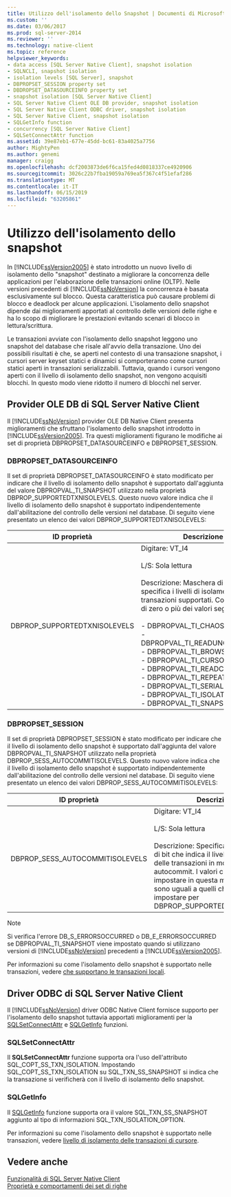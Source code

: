 ```yaml
---
title: Utilizzo dell'isolamento dello Snapshot | Documenti di Microsoft
ms.custom: ''
ms.date: 03/06/2017
ms.prod: sql-server-2014
ms.reviewer: ''
ms.technology: native-client
ms.topic: reference
helpviewer_keywords:
- data access [SQL Server Native Client], snapshot isolation
- SQLNCLI, snapshot isolation
- isolation levels [SQL Server], snapshot
- DBPROPSET_SESSION property set
- DBDROPSET_DATASOURCEINFO property set
- snapshot isolation [SQL Server Native Client]
- SQL Server Native Client OLE DB provider, snapshot isolation
- SQL Server Native Client ODBC driver, snapshot isolation
- SQL Server Native Client, snapshot isolation
- SQLGetInfo function
- concurrency [SQL Server Native Client]
- SQLSetConnectAttr function
ms.assetid: 39e87eb1-677e-45dd-bc61-83a4025a7756
author: MightyPen
ms.author: genemi
manager: craigg
ms.openlocfilehash: dcf2003873de6f6ca15fed4d0818337ce4920906
ms.sourcegitcommit: 3026c22b7fba19059a769ea5f367c4f51efaf286
ms.translationtype: MT
ms.contentlocale: it-IT
ms.lasthandoff: 06/15/2019
ms.locfileid: "63205861"
---
```

# <a name="working-with-snapshot-isolation"></a>Utilizzo dell'isolamento dello snapshot
  In [!INCLUDE[ssVersion2005](../../../includes/ssversion2005-md.md)] è stato introdotto un nuovo livello di isolamento dello "snapshot" destinato a migliorare la concorrenza delle applicazioni per l'elaborazione delle transazioni online (OLTP). Nelle versioni precedenti di [!INCLUDE[ssNoVersion](../../../includes/ssnoversion-md.md)] la concorrenza è basata esclusivamente sul blocco. Questa caratteristica può causare problemi di blocco e deadlock per alcune applicazioni. L'isolamento dello snapshot dipende dai miglioramenti apportati al controllo delle versioni delle righe e ha lo scopo di migliorare le prestazioni evitando scenari di blocco in lettura/scrittura.  
  
 Le transazioni avviate con l'isolamento dello snapshot leggono uno snapshot del database che risale all'avvio della transazione. Uno dei possibili risultati è che, se aperti nel contesto di una transazione snapshot, i cursori server keyset statici e dinamici si comporteranno come cursori statici aperti in transazioni serializzabili. Tuttavia, quando i cursori vengono aperti con il livello di isolamento dello snapshot, non vengono acquisiti blocchi. In questo modo viene ridotto il numero di blocchi nel server.  
  
## <a name="sql-server-native-client-ole-db-provider"></a>Provider OLE DB di SQL Server Native Client  
 Il [!INCLUDE[ssNoVersion](../../../includes/ssnoversion-md.md)] provider OLE DB Native Client presenta miglioramenti che sfruttano l'isolamento dello snapshot introdotto in [!INCLUDE[ssVersion2005](../../../includes/ssversion2005-md.md)]. Tra questi miglioramenti figurano le modifiche ai set di proprietà DBPROPSET_DATASOURCEINFO e DBPROPSET_SESSION.  
  
### <a name="dbpropsetdatasourceinfo"></a>DBPROPSET_DATASOURCEINFO  
 Il set di proprietà DBPROPSET_DATASOURCEINFO è stato modificato per indicare che il livello di isolamento dello snapshot è supportato dall'aggiunta del valore DBPROPVAL_TI_SNAPSHOT utilizzato nella proprietà DBPROP_SUPPORTEDTXNISOLEVELS. Questo nuovo valore indica che il livello di isolamento dello snapshot è supportato indipendentemente dall'abilitazione del controllo delle versioni nel database. Di seguito viene presentato un elenco dei valori DBPROP_SUPPORTEDTXNISOLEVELS:  
  
|ID proprietà|Descrizione|  
|-----------------|-----------------|  
|DBPROP_SUPPORTEDTXNISOLEVELS|Digitare:  VT_I4<br /><br /> L/S: Sola lettura<br /><br /> Descrizione: Maschera di bit che specifica i livelli di isolamento delle transazioni supportati. Combinazione di zero o più dei valori seguenti:<br /><br /> -   DBPROPVAL_TI_CHAOS<br />-   DBPROPVAL_TI_READUNCOMMITTED<br />-   DBPROPVAL_TI_BROWSE<br />-   DBPROPVAL_TI_CURSORSTABILITY<br />-   DBPROPVAL_TI_READCOMMITTED<br />-   DBPROPVAL_TI_REPEATABLEREAD<br />-   DBPROPVAL_TI_SERIALIZABLE<br />-   DBPROPVAL_TI_ISOLATED<br />-   DBPROPVAL_TI_SNAPSHOT|  
  
### <a name="dbpropsetsession"></a>DBPROPSET_SESSION  
 Il set di proprietà DBPROPSET_SESSION è stato modificato per indicare che il livello di isolamento dello snapshot è supportato dall'aggiunta del valore DBPROPVAL_TI_SNAPSHOT utilizzato nella proprietà DBPROP_SESS_AUTOCOMMITISOLEVELS. Questo nuovo valore indica che il livello di isolamento dello snapshot è supportato indipendentemente dall'abilitazione del controllo delle versioni nel database. Di seguito viene presentato un elenco dei valori DBPROP_SESS_AUTOCOMMITISOLEVELS:  
  
|ID proprietà|Descrizione|  
|-----------------|-----------------|  
|DBPROP_SESS_AUTOCOMMITISOLEVELS|Digitare:  VT_I4<br /><br /> L/S: Sola lettura<br /><br /> Descrizione: Specifica una maschera di bit che indica il livello di isolamento delle transazioni in modalità autocommit. I valori che è possibile impostare in questa maschera di bit sono uguali a quelli che è possibile impostare per DBPROP_SUPPORTEDTXNISOLEVELS.|  
  
> [!NOTE]  
>  Si verifica l'errore DB_S_ERRORSOCCURRED o DB_E_ERRORSOCCURRED se DBPROPVAL_TI_SNAPSHOT viene impostato quando si utilizzano versioni di [!INCLUDE[ssNoVersion](../../../includes/ssnoversion-md.md)] precedenti a [!INCLUDE[ssVersion2005](../../../includes/ssversion2005-md.md)].  
  
 Per informazioni su come l'isolamento dello snapshot è supportato nelle transazioni, vedere [che supportano le transazioni locali](../../native-client-ole-db-transactions/transactions.md).  
  
## <a name="sql-server-native-client-odbc-driver"></a>Driver ODBC di SQL Server Native Client  
 Il [!INCLUDE[ssNoVersion](../../../includes/ssnoversion-md.md)] driver ODBC Native Client fornisce supporto per l'isolamento dello snapshot tuttavia apportati miglioramenti per la [SQLSetConnectAttr](../../native-client-odbc-api/sqlsetconnectattr.md) e [SQLGetInfo](../../native-client-odbc-api/sqlgetinfo.md) funzioni.  
  
### <a name="sqlsetconnectattr"></a>SQLSetConnectAttr  
 Il **SQLSetConnectAttr** funzione supporta ora l'uso dell'attributo SQL_COPT_SS_TXN_ISOLATION. Impostando SQL_COPT_SS_TXN_ISOLATION su SQL_TXN_SS_SNAPSHOT si indica che la transazione si verificherà con il livello di isolamento dello snapshot.  
  
### <a name="sqlgetinfo"></a>SQLGetInfo  
 Il [SQLGetInfo](../../native-client-odbc-api/sqlgetinfo.md) funzione supporta ora il valore SQL_TXN_SS_SNAPSHOT aggiunto al tipo di informazioni SQL_TXN_ISOLATION_OPTION.  
  
 Per informazioni su come l'isolamento dello snapshot è supportato nelle transazioni, vedere [livello di isolamento delle transazioni di cursore](../../native-client-odbc-cursors/properties/cursor-transaction-isolation-level.md).  
  
## <a name="see-also"></a>Vedere anche  
 [Funzionalità di SQL Server Native Client](sql-server-native-client-features.md)   
 [Proprietà e comportamenti dei set di righe](../../native-client-ole-db-rowsets/rowset-properties-and-behaviors.md)  
  
  
